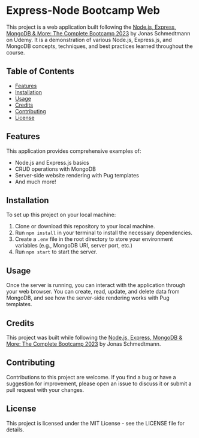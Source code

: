 # Express-Node Bootcamp Web

This project is a web application built following the [Node.js, Express, MongoDB & More: The Complete Bootcamp 2023](https://www.udemy.com/course/nodejs-express-mongodb-bootcamp/) by Jonas Schmedtmann on Udemy. It is a demonstration of various Node.js, Express.js, and MongoDB concepts, techniques, and best practices learned throughout the course.

## Table of Contents

- [Features](#features)
- [Installation](#installation)
- [Usage](#usage)
- [Credits](#credits)
- [Contributing](#contributing)
- [License](#license)

## Features

This application provides comprehensive examples of:

- Node.js and Express.js basics
- CRUD operations with MongoDB
- Server-side website rendering with Pug templates
- And much more!

## Installation

To set up this project on your local machine:

1. Clone or download this repository to your local machine.
2. Run `npm install` in your terminal to install the necessary dependencies.
3. Create a `.env` file in the root directory to store your environment variables (e.g., MongoDB URI, server port, etc.)
4. Run `npm start` to start the server.

## Usage

Once the server is running, you can interact with the application through your web browser. You can create, read, update, and delete data from MongoDB, and see how the server-side rendering works with Pug templates.

## Credits

This project was built while following the [Node.js, Express, MongoDB & More: The Complete Bootcamp 2023](https://www.udemy.com/course/nodejs-express-mongodb-bootcamp/) by Jonas Schmedtmann.

## Contributing

Contributions to this project are welcome. If you find a bug or have a suggestion for improvement, please open an issue to discuss it or submit a pull request with your changes.

## License

This project is licensed under the MIT License - see the LICENSE file for details.

